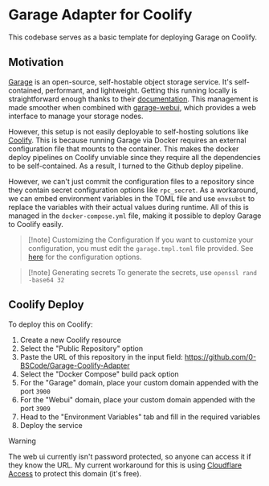 # Garage Adapter for Coolify

This codebase serves as a basic template for deploying Garage on Coolify.

## Motivation

[Garage](https://garagehq.deuxfleurs.fr/) is an open-source, self-hostable object storage service. It's self-contained, performant, and lightweight. 
Getting this running locally is straightforward enough thanks to their [documentation](https://garagehq.deuxfleurs.fr/documentation/quick-start/). This management is made smoother when combined with [garage-webui](https://github.com/khairul169/garage-webui), which provides a web interface to manage your storage nodes.

However, this setup is not easily deployable to self-hosting solutions like [Coolify](https://coolify.io/). This is because running Garage via Docker requires an external configuration file that mounts to the container. This makes the docker deploy pipelines on Coolify unviable since they require all the dependencies to be self-contained. As a result, I turned to the Github deploy pipeline. 

However, we can't just commit the configuration files to a repository since they contain secret configuration options like `rpc_secret`. As a workaround, we can embed environment variables in the TOML file and use `envsubst` to replace the variables with their actual values during runtime. All of this is managed in the `docker-compose.yml` file, making it possible to deploy Garage to Coolify easily.

> [!note] Customizing the Configuration
> If you want to customize your configuration, you must edit the `garage.tmpl.toml` file provided. See [here](https://garagehq.deuxfleurs.fr/documentation/reference-manual/configuration) for the configuration options.

> [!note] Generating secrets
> To generate the secrets, use `openssl rand -base64 32`

## Coolify Deploy

To deploy this on Coolify:
1. Create a new Coolify resource
2. Select the "Public Repository" option
3. Paste the URL of this repository in the input field: https://github.com/0-BSCode/Garage-Coolify-Adapter
4. Select the "Docker Compose" build pack option
5. For the "Garage" domain, place your custom domain appended with the port `3900`
6. For the "Webui" domain, place your custom domain appended with the port `3909`
7. Head to the "Environment Variables" tab and fill in the required variables
8. Deploy the service

> [!warning]
> The web ui currently isn't password protected, so anyone can access it if they know the URL. My current workaround for this is using [Cloudflare Access](https://www.cloudflare.com/zero-trust/products/access/) to protect this domain (it's free).
